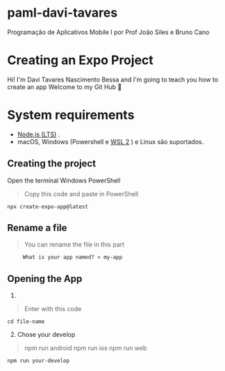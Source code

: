 # pamI-davi-tavares
Programação de Aplicativos Mobile I por Prof João Siles e Bruno Cano

# Creating an Expo Project

Hi! I'm Davi Tavares Nascimento Bessa and I'm going to teach you how to create an app
Welcome to my Git Hub 👋

# System requirements

-   [Node.js (LTS)](https://nodejs.org/en/) .
-   macOS, Windows (Powershell e [WSL 2](https://expo.fyi/wsl) ) e Linux são suportados.

## Creating the project

   Open the terminal Windows PowerShell

> Copy this code and paste in PowerShell

    npx create-expo-app@latest

## Rename a file

> You can rename the file in this part

    	 What is your app named? » my-app

## Opening the App

 1. 

> Enter with this code

    cd file-name
 

 2. Chose your develop

> npm run android
> npm run ios 
> npm run web

    npm run your-develop
